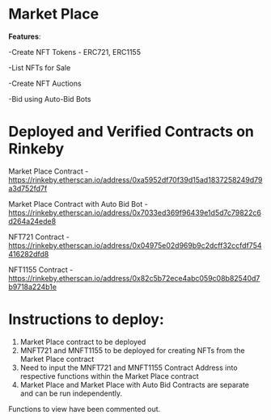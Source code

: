 # Market Place

**Features**:

-Create NFT Tokens - ERC721, ERC1155

-List NFTs for Sale

-Create NFT Auctions

-Bid using Auto-Bid Bots


# Deployed and Verified Contracts on Rinkeby

Market Place Contract - https://rinkeby.etherscan.io/address/0xa5952df70f39d15ad1837258249d79a3d752fd7f

Market Place Contract with Auto Bid Bot - https://rinkeby.etherscan.io/address/0x7033ed369f96439e1d5d7c79822c6d264a24ede8

NFT721 Contract - https://rinkeby.etherscan.io/address/0x04975e02d969b9c2dcff32ccfdf754416282dfd8

NFT1155 Contract - https://rinkeby.etherscan.io/address/0x82c5b72ece4abc059c08b82540d7b9718a224b1e



# Instructions to deploy:

1. Market Place contract to be deployed 
2. MNFT721 and MNFT1155 to be deployed for creating NFTs from the Market Place contract 
3. Need to input the MNFT721 and MNFT1155 Contract Address into respective functions within the Market Place contract
4. Market Place and Market Place with Auto Bid Contracts are separate and can be run independently.

Functions to view have been commented out.
